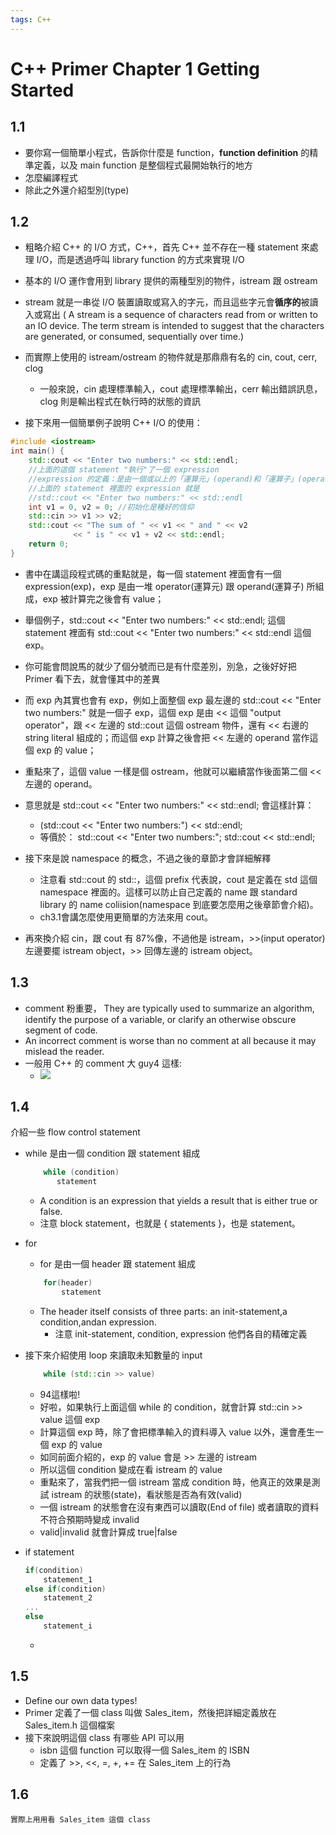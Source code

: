 ```yaml
---
tags: C++
---
```


# C++ Primer Chapter 1 Getting Started

## 1.1
* 要你寫一個簡單小程式，告訴你什麼是 function，**function definition** 的精準定義，以及 main function 是整個程式最開始執行的地方
* 怎麼編譯程式
* 除此之外還介紹型別(type)
## 1.2
* 粗略介紹 C++ 的 I/O 方式，C++，首先 C++ 並不存在一種 statement 來處理 I/O，而是透過呼叫 library function 的方式來實現 I/O
* 基本的 I/O 運作會用到 library 提供的兩種型別的物件，istream 跟 ostream
* stream 就是一串從 I/O 裝置讀取或寫入的字元，而且這些字元會**循序的**被讀入或寫出 ( A stream is a sequence of characters read from or written to an IO device. The term stream is intended to suggest that the characters are generated, or consumed, sequentially over time.)
* 而實際上使用的 istream/ostream 的物件就是那鼎鼎有名的 cin, cout, cerr, clog
    * 一般來說，cin 處理標準輸入，cout 處理標準輸出，cerr 輸出錯誤訊息，clog 則是輸出程式在執行時的狀態的資訊



* 接下來用一個簡單例子說明 C++ I/O 的使用：
```cpp
#include <iostream> 
int main() {
    std::cout << "Enter two numbers:" << std::endl;
    //上面的這個 statement "執行"了一個 expression
    //expression 的定義：是由一個或以上的「運算元」(operand)和「運算子」(operator)所組成，運算元被運算子做計算之後會得到一個值(value)
    //上面的 statement 裡面的 expression 就是
    //std::cout << "Enter two numbers:" << std::endl
    int v1 = 0, v2 = 0; //初始化是種好的信仰
    std::cin >> v1 >> v2; 
    std::cout << "The sum of " << v1 << " and " << v2 
              << " is " << v1 + v2 << std::endl;
    return 0;
}
```
* 書中在講這段程式碼的重點就是，每一個 statement 裡面會有一個 expression(exp)，exp 是由一堆 operator(運算元) 跟 operand(運算子) 所組成，exp 被計算完之後會有 value；
* 舉個例子，std::cout << "Enter two numbers:" << std::endl; 這個 statement 裡面有 std::cout << "Enter two numbers:" << std::endl 這個 exp。
* 你可能會問說馬的就少了個分號而已是有什麼差別，別急，之後好好把 Primer 看下去，就會懂其中的差異
* 而 exp 內其實也會有 exp，例如上面整個 exp 最左邊的 std::cout << "Enter two numbers:" 就是一個子 exp，這個 exp 是由 << 這個 "output operator"，跟 << 左邊的 std::cout 這個 ostream 物件，還有 << 右邊的 string literal 組成的；而這個 exp 計算之後會把 << 左邊的 operand 當作這個 exp 的 value；
* 重點來了，這個 value 一樣是個 ostream，他就可以繼續當作後面第二個 << 左邊的 operand。
* 意思就是 std::cout << "Enter two numbers:" << std::endl; 會這樣計算：
    * (std::cout << "Enter two numbers:") << std::endl;
    * 等價於：
        std::cout << "Enter two numbers:";
        std::cout << std::endl;
        
        
        
* 接下來是說 namespace 的概念，不過之後的章節才會詳細解釋
    * 注意看 std::cout 的 std::，這個 prefix 代表說，cout 是定義在 std 這個 namespace 裡面的。這樣可以防止自己定義的 name 跟 standard library 的 name coliision(namespace 到底要怎麼用之後章節會介紹)。
    * ch3.1會講怎麼使用更簡單的方法來用 cout。

* 再來換介紹 cin，跟 cout 有 87%像，不過他是 istream，>>(input operator)左邊要擺 istream object，>> 回傳左邊的 istream object。
        
## 1.3
* comment 粉重要， They are typically used to summarize an algorithm, identify the purpose of a variable, or clarify an otherwise obscure segment of code. 
* An incorrect comment is worse than no comment at all because it may mislead the reader.
* 一般用 C++ 的 comment 大 guy4 這樣:
    * ![](https://i.imgur.com/2KXAfCr.png)

## 1.4
介紹一些 flow control statement
 * while 是由一個 condition 跟 statement 組成
     ```cpp 
         while (condition)
            statement
    ```
     *  A condition is an expression that yields a result that is either true or false.
     *  注意 block statement，也就是 { statements }，也是 statement。

* for
    * for 是由一個 header 跟 statement 組成
    ```cpp
        for(header)
            statement
    ```
    * The header itself consists of three parts: an init-statement,a condition,andan expression.
        * 注意 init-statement, condition, expression 他們各自的精確定義

* 接下來介紹使用 loop 來讀取未知數量的 input
    ```cpp
        while (std::cin >> value)
    ```
    * 94這樣啦!
    * 好啦，如果執行上面這個 while 的 condition，就會計算 std::cin >> value 這個 exp
    * 計算這個 exp 時，除了會把標準輸入的資料導入 value 以外，還會產生一個 exp 的 value
    * 如同前面介紹的，exp 的 value 會是 >> 左邊的 istream
    * 所以這個 condition 變成在看 istream 的 value
    * 重點來了，當我們把一個 istream 當成 condition 時，他真正的效果是測試 istream 的狀態(state)，看狀態是否為有效(valid)
    * 一個 istream 的狀態會在沒有東西可以讀取(End of file) 或者讀取的資料不符合預期時變成 invalid
    * valid|invalid 就會計算成 true|false

* if statement
    ```cpp
    if(condition)
        statement_1
    else if(condition)
        statement_2
    ...
    else
        statement_i
    ```
    *
    
    
## 1.5
* Define our own data types!
* Primer 定義了一個 class 叫做 Sales_item，然後把詳細定義放在 Sales_item.h 這個檔案
* 接下來說明這個 class 有哪些 API 可以用
    * isbn 這個 function 可以取得一個 Sales_item 的 ISBN
    * 定義了 >>, <<, =, +, += 在 Sales_item 上的行為

## 1.6
    實際上用用看 Sales_item 這個 class



